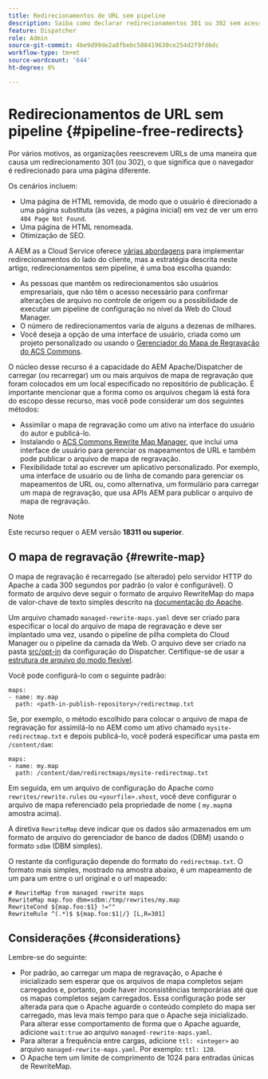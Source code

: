 ```yaml
---
title: Redirecionamentos de URL sem pipeline
description: Saiba como declarar redirecionamentos 301 ou 302 sem acesso aos pipelines Git ou Cloud Manager.
feature: Dispatcher
role: Admin
source-git-commit: 4be9d99de2a8fbebc508419630ce254d2f9fd6dc
workflow-type: tm+mt
source-wordcount: '644'
ht-degree: 0%

---
```


# Redirecionamentos de URL sem pipeline {#pipeline-free-redirects}

Por vários motivos, as organizações reescrevem URLs de uma maneira que causa um redirecionamento 301 (ou 302), o que significa que o navegador é redirecionado para uma página diferente.

Os cenários incluem:

* Uma página de HTML removida, de modo que o usuário é direcionado a uma página substituta (às vezes, a página inicial) em vez de ver um erro `404 Page Not Found`.
* Uma página de HTML renomeada.
* Otimização de SEO.

A AEM as a Cloud Service oferece [várias abordagens](https://experienceleague.adobe.com/en/docs/experience-manager-learn/foundation/administration/url-redirection) para implementar redirecionamentos do lado do cliente, mas a estratégia descrita neste artigo, redirecionamentos sem pipeline, é uma boa escolha quando:

* As pessoas que mantêm os redirecionamentos são usuários empresariais, que não têm o acesso necessário para confirmar alterações de arquivo no controle de origem ou a possibilidade de executar um pipeline de configuração no nível da Web do Cloud Manager.
* O número de redirecionamentos varia de alguns a dezenas de milhares.
* Você deseja a opção de uma interface de usuário, criada como um projeto personalizado ou usando o [Gerenciador do Mapa de Regravação do ACS Commons](https://adobe-consulting-services.github.io/acs-aem-commons/features/redirect-map-manager/index.html).

O núcleo desse recurso é a capacidade do AEM Apache/Dispatcher de carregar (ou recarregar) um ou mais arquivos de mapa de regravação que foram colocados em um local especificado no repositório de publicação. É importante mencionar que a forma como os arquivos chegam lá está fora do escopo desse recurso, mas você pode considerar um dos seguintes métodos:

* Assimilar o mapa de regravação como um ativo na interface do usuário do autor e publicá-lo.
* Instalando o [ACS Commons Rewrite Map Manager](https://adobe-consulting-services.github.io/acs-aem-commons/features/redirect-map-manager/index.html), que inclui uma interface de usuário para gerenciar os mapeamentos de URL e também pode publicar o arquivo de mapa de regravação.
* Flexibilidade total ao escrever um aplicativo personalizado. Por exemplo, uma interface de usuário ou de linha de comando para gerenciar os mapeamentos de URL ou, como alternativa, um formulário para carregar um mapa de regravação, que usa APIs AEM para publicar o arquivo de mapa de regravação.

>[!NOTE]
> Este recurso requer o AEM versão **18311 ou superior**.

## O mapa de regravação {#rewrite-map}

O mapa de regravação é recarregado (se alterado) pelo servidor HTTP do Apache a cada 300 segundos por padrão (o valor é configurável). O formato de arquivo deve seguir o formato de arquivo RewriteMap do mapa de valor-chave de texto simples descrito na [documentação do Apache](https://httpd.apache.org/docs/2.4/rewrite/rewritemap.html#txt).

Um arquivo chamado `managed-rewrite-maps.yaml` deve ser criado para especificar o local do arquivo de mapa de regravação e deve ser implantado uma vez, usando o pipeline de pilha completa do Cloud Manager ou o pipeline da camada da Web. O arquivo deve ser criado na pasta [src/opt-in](https://github.com/adobe/aem-project-archetype/tree/develop/src/main/archetype/dispatcher.cloud/src/opt-in) da configuração do Dispatcher. Certifique-se de usar a [estrutura de arquivo do modo flexível](/help/implementing/dispatcher/validation-debug.md#flexible-mode-file-structure).

Você pode configurá-lo com o seguinte padrão:

```
maps:
- name: my.map
  path: <path-in-publish-repository>/redirectmap.txt
```

Se, por exemplo, o método escolhido para colocar o arquivo de mapa de regravação for assimilá-lo no AEM como um ativo chamado `mysite-redirectmap.txt` e depois publicá-lo, você poderá especificar uma pasta em `/content/dam`:

```
maps:
- name: my.map
  path: /content/dam/redirectmaps/mysite-redirectmap.txt
```

Em seguida, em um arquivo de configuração do Apache como `rewrites/rewrite.rules` ou `<yourfile>.vhost`, você deve configurar o arquivo de mapa referenciado pela propriedade de nome ( `my.map`na amostra acima).

A diretiva `RewriteMap` deve indicar que os dados são armazenados em um formato de arquivo do gerenciador de banco de dados (DBM) usando o formato `sdbm` (DBM simples).

O restante da configuração depende do formato do `redirectmap.txt`. O formato mais simples, mostrado na amostra abaixo, é um mapeamento de um para um entre o url original e o url mapeado:

```
# RewriteMap from managed rewrite maps
RewriteMap map.foo dbm=sdbm:/tmp/rewrites/my.map
RewriteCond ${map.foo:$1} !=""
RewriteRule ^(.*)$ ${map.foo:$1|/} [L,R=301]
```


## Considerações {#considerations}

Lembre-se do seguinte:

* Por padrão, ao carregar um mapa de regravação, o Apache é inicializado sem esperar que os arquivos de mapa completos sejam carregados e, portanto, pode haver inconsistências temporárias até que os mapas completos sejam carregados. Essa configuração pode ser alterada para que o Apache aguarde o conteúdo completo do mapa ser carregado, mas leva mais tempo para que o Apache seja inicializado. Para alterar esse comportamento de forma que o Apache aguarde, adicione `wait:true` ao arquivo `managed-rewrite-maps.yaml`.
* Para alterar a frequência entre cargas, adicione `ttl: <integer>` ao arquivo `managed-rewrite-maps.yaml`. Por exemplo: `ttl: 120`.
* O Apache tem um limite de comprimento de 1024 para entradas únicas de RewriteMap.
